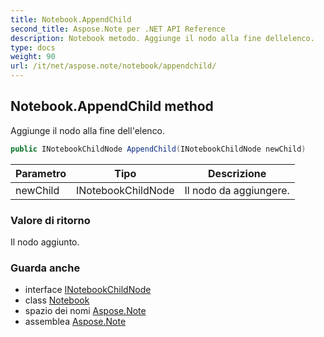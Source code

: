 ```yaml
---
title: Notebook.AppendChild
second_title: Aspose.Note per .NET API Reference
description: Notebook metodo. Aggiunge il nodo alla fine dellelenco.
type: docs
weight: 90
url: /it/net/aspose.note/notebook/appendchild/
---
```

## Notebook.AppendChild method

Aggiunge il nodo alla fine dell'elenco.

```csharp
public INotebookChildNode AppendChild(INotebookChildNode newChild)
```

| Parametro | Tipo | Descrizione |
| --- | --- | --- |
| newChild | INotebookChildNode | Il nodo da aggiungere. |

### Valore di ritorno

Il nodo aggiunto.

### Guarda anche

* interface [INotebookChildNode](../../inotebookchildnode/)
* class [Notebook](../)
* spazio dei nomi [Aspose.Note](../../notebook/)
* assemblea [Aspose.Note](../../../)



